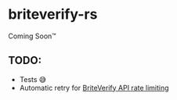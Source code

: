 # briteverify-rs

Coming Soon™

## TODO:
- Tests 😅
- Automatic retry for [BriteVerify API rate limiting](https://docs.briteverify.com/#:~:text=Performance%2C%20Usage%2C%20%26%20Rate%20Limits)